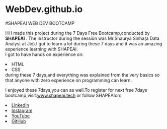 # WebDev.github.io
#SHAPEAI WEB DEV BOOTCAMP

Hi I made this project during the 7 Days Free Bootcamp,conducted by <b>SHAPEAI
</b>.
The instructor during the session was Mr.Shaurya Sinha(a Data Analyst at Jio).I got to learn a lot during these 7 days and it was an amazing experience learning with SHAPEAI.<br>I got to have hands on experience on:
<li>HTML
<li>CSS
<br>during these 7 days,and everything was explained from the very basics so that anyone with zero experience on programming can learn.
  
  I enjoyed these 7days,you can as well.To register for next free 7days bootcamp,visit:www.shapeai.tech
  or follow SHAPEAIon:
  <li><a href="https://in.linkedin.com/company/shapeai">LinkedIn</a>
 <li><a href="https://www.instagram.com/shape.ai/?hl=en">Instagram</a>
<li><a
       href="https://www.youtube.com/channel/UCTUvDLTW9meuDXWcbmISPdA">YouTube</a>
<li><a href="https://github.com/shapeai">GitHub</a>
